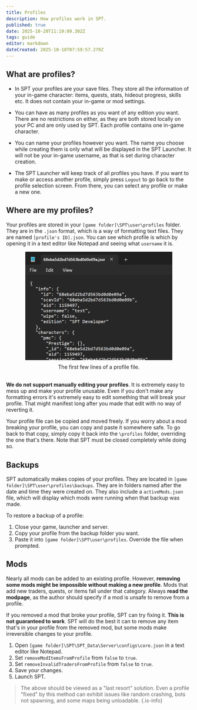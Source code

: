 ```yaml
---
title: Profiles
description: How profiles work in SPT.
published: true
date: 2025-10-20T11:19:09.302Z
tags: guide
editor: markdown
dateCreated: 2025-10-18T07:59:57.279Z
---
```


## What are profiles?

- In SPT your profiles are your save files. They store all the information of your in-game character: items, quests, stats, hideout progress, skills etc. It does not contain your in-game or mod settings.

- You can have as many profiles as you want of any edition you want. There are no restrictions on either, as they are both stored locally on your PC and are only used by SPT. Each profile contains one in-game character.

- You can name your profiles however you want. The name you choose while creating them is only what will be displayed in the SPT Launcher. It will not be your in-game username, as that is set during character creation.

- The SPT Launcher will keep track of all profiles you have. If you want to make or access another profile, simply press `Logout` to go back to the profile selection screen. From there, you can select any profile or make a new one.

## Where are my profiles?

Your profiles are stored in your `[game folder]\SPT\user\profiles` folder. They are in the `.json` format, which is a way of formatting text files. They are named `[profile's ID].json`. You can see which profile is which by opening it in a text editor like Notepad and seeing what `username` it is.

<div style="margin-top: 10px;"></div>
<img src="/profiles/profile top.png" alt="profile" width=400 style="display: block; margin: 0 auto;">
<div style="margin-top: 10px;"></div>
<div style='text-align: center;'>
The first few lines of a profile file.
</div>
<br>

**We do not support manually editing your profiles**. It is extremely easy to mess up and make your profile unusable. Even if you don't make any formatting errors it's extremely easy to edit something that will break your profile. That might manifest long after you made that edit with no way of reverting it.

Your profile file can be copied and moved freely. If you worry about a mod breaking your profile, you can copy and paste it somewhere safe. To go back to that copy, simply copy it back into the `\profiles` folder, overriding the one that's there. Note that SPT must be closed completely while doing so.

## Backups

SPT automatically makes copies of your profiles. They are located in `[game folder]\SPT\user\profiles\backups`. They are in folders named after the date and time they were created on. They also include a `activeMods.json` file, which will display which mods were running when that backup was made.

To restore a backup of a profile:
1. Close your game, launcher and server.
2. Copy your profile from the backup folder you want.
3. Paste it into `[game folder]\SPT\user\profiles`. Override the file when prompted.

## Mods

Nearly all mods can be added to an existing profile. However, **removing some mods might be impossible without making a new profile**. Mods that add new traders, quests, or items fall under that category. Always **read the modpage**, as the author should specify if a mod is unsafe to remove from a profile.

If you removed a mod that broke your profile, SPT can try fixing it. **This is not guaranteed to work**. SPT will do the best it can to remove any item that's in your profile from the removed mod, but some mods make irreversible changes to your profile.

1. Open `[game folder]\SPT\SPT_Data\Server\configs\core.json` in a text editor like Notepad.
2. Set `removeModItemsFromProfile` from `false` to `true`.
3. Set `removeInvalidTradersFromProfile` from `false` to `true`.
4. Save your changes.
5. Launch SPT.

> The above should be viewed as a "last resort" solution. Even a profile "fixed" by this method can exhibit issues like random crashing, bots not spawning, and some maps being unloadable.
{.is-info}
